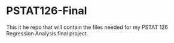 # PSTAT126-Final
This it he repo that will contain the files needed for my PSTAT 126 Regression Analysis final project. 
